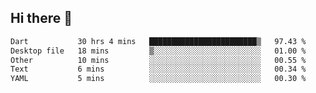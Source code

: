 ## Hi there 👋
 <!--START_SECTION:waka-->

```txt
Dart           30 hrs 4 mins   ████████████████████████▒   97.43 %
Desktop file   18 mins         ▒░░░░░░░░░░░░░░░░░░░░░░░░   01.00 %
Other          10 mins         ░░░░░░░░░░░░░░░░░░░░░░░░░   00.55 %
Text           6 mins          ░░░░░░░░░░░░░░░░░░░░░░░░░   00.34 %
YAML           5 mins          ░░░░░░░░░░░░░░░░░░░░░░░░░   00.30 %
```

<!--END_SECTION:waka-->
